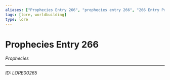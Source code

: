```yaml
---
aliases: ["Prophecies Entry 266", "prophecies entry 266", "266 Entry Prophecies"]
tags: [lore, worldbuilding]
type: lore
---
```


# Prophecies Entry 266

*Prophecies*

---
*ID: LORE00265*